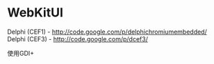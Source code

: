 WebKitUI
========
Delphi (CEF1) - http://code.google.com/p/delphichromiumembedded/
Delphi (CEF3) - http://code.google.com/p/dcef3/

使用GDI+
